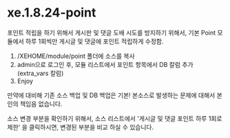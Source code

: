 # xe.1.8.24-point

포인트 적립을 하기 위해서  게시판 및 댓글 도배 시도를 방지하기 위해서, 
기본 Point 모듈에서 하루 1회씩만 게시글 및 댓글에 포인트 적립하게 수정함.

1. /XEHOME/module/point 폴더에 소스를 복사
2. admin으로 로그인 후, 모듈 리스트에서 포인트 항목에서 DB 칼럼 추가(extra_vars 칼럼)
3. Enjoy

만약에 대비해 기존 소스 백업 및 DB 백업은 기본!
본소스로 발생하는 문제에 대해서 본인의 책임음 없습니다.

소스 변경 부분을 확인하기 위해서, 소스 리스트에서 '게시글 및 댓글 포인트 하루 1회로 제한' 을 클릭하시면, 변경된 부분을 비교 하실 수 있습니다.


